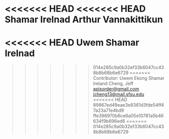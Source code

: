 <<<<<<< HEAD
<<<<<<< HEAD
Shamar Irelnad
Arthur Vannakittikun
=======
<<<<<<< HEAD
Uwem
Shamar Irelnad
=======
>>>>>>> 014e285c9a0b32ef33b6047cc438b8b68b6e6729
=======
Contributor:
Uwem Ekong
Shamar Ireland
Cheng, Jeff apisorder@gmail.com jcheng13@mail.sfsu.edu
<<<<<<< HEAD
>>>>>>> 89867ed49eae3e9361d3fde54ff47a23a71e4bd9
>>>>>>> ffe398970b6ce6a05e10781a5b46634f9b696ed6
=======
>>>>>>> 014e285c9a0b32ef33b6047cc438b8b68b6e6729
